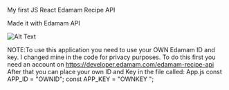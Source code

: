 My first JS React Edamam Recipe API

Made it with Edamam API



![Alt Text](https://media.giphy.com/media/wE4jcnFajf3j0BQVNX/giphy.gif)

NOTE:To use this application you need to use your OWN Edamam ID and key. I changed mine in the code for privacy purposes.
To do this first you need an account on https://developer.edamam.com/edamam-recipe-api
After that you can place your own ID and Key in the file called: App.js 
const APP_ID = "OWNID";
const APP_KEY = "OWNKEY ";
                                      
